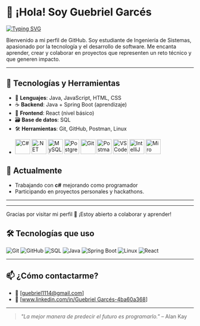 # 👋 ¡Hola! Soy Guebriel Garcés

[![Typing SVG](https://readme-typing-svg.demolab.com?font=Fira+Code&pause=1000&color=11F734&width=435&lines=Software+Developer+%F0%9F%91%A8%E2%80%8D%F0%9F%92%BB;back-End+%F0%9F%92%BB;Systems+Engineering+Student+%F0%9F%91%A8%E2%80%8D%F0%9F%8E%93)](https://git.io/typing-svg)

Bienvenido a mi perfil de GitHub. Soy estudiante de Ingeniería de Sistemas, apasionado por la tecnología y el desarrollo de software. Me encanta aprender, crear y colaborar en proyectos que representen un reto técnico y que generen impacto.

---

## 🚀 Tecnologías y Herramientas

* 🔧 **Lenguajes**: Java, JavaScript, HTML, CSS
* ☕ **Backend**: Java + Spring Boot (aprendizaje)
* 🎨 **Frontend**: React (nivel básico)
* 🗃️ **Base de datos**: SQL
* 🛠️ **Herramientas**: Git, GitHub, Postman, Linux
* <p <p align="left">
  <img src="https://cdn.jsdelivr.net/gh/devicons/devicon/icons/csharp/csharp-original.svg" alt="C#" width="40" height="40"/>
  <img src="https://cdn.jsdelivr.net/gh/devicons/devicon/icons/dot-net/dot-net-original.svg" alt=".NET" width="40" height="40"/>
  <img src="https://cdn.jsdelivr.net/gh/devicons/devicon/icons/mysql/mysql-original.svg" alt="MySQL" width="40" height="40"/>
  <img src="https://cdn.jsdelivr.net/gh/devicons/devicon/icons/postgresql/postgresql-original.svg" alt="PostgreSQL" width="40" height="40"/>
  <img src="https://cdn.jsdelivr.net/gh/devicons/devicon/icons/git/git-original.svg" alt="Git" width="40" height="40"/>
  <img src="https://cdn.jsdelivr.net/gh/devicons/devicon/icons/postman/postman-original.svg" alt="Postman" width="40" height="40"/>
  <img src="https://cdn.jsdelivr.net/gh/devicons/devicon/icons/vscode/vscode-original.svg" alt="VS Code" width="40" height="40"/>
  <img src="https://cdn.jsdelivr.net/gh/devicons/devicon/icons/intellij/intellij-original.svg" alt="IntelliJ IDEA" width="40" height="40"/>
  <img src="https://raw.githubusercontent.com/simple-icons/simple-icons/develop/icons/miro.svg" alt="Miro" width="40" height="40"/>
</p>


## 🌱 Actualmente

* Trabajando con **c#** mejorando como programador
* Participando en proyectos personales y hackathons.

---

---

Gracias por visitar mi perfil 🙌 ¡Estoy abierto a colaborar y aprender!


## 🛠️ Tecnologías que uso

![Git](https://img.shields.io/badge/-Git-F05032?logo=git&logoColor=white&style=for-the-badge)
![GitHub](https://img.shields.io/badge/-GitHub-181717?logo=github&logoColor=white&style=for-the-badge)
![SQL](https://img.shields.io/badge/-SQL-4479A1?logo=mysql&logoColor=white&style=for-the-badge)
![Java](https://img.shields.io/badge/-Java-007396?logo=java&logoColor=white&style=for-the-badge)
![Spring Boot](https://img.shields.io/badge/-Spring%20Boot-6DB33F?logo=springboot&logoColor=white&style=for-the-badge)
![Linux](https://img.shields.io/badge/-Linux-FCC624?logo=linux&logoColor=black&style=for-the-badge)
![React](https://img.shields.io/badge/-React-61DAFB?logo=react&logoColor=black&style=for-the-badge)

---

## 📫 ¿Cómo contactarme?

- 📧 [guebriel1114@gmail.com]
- 💼 [[www.linkedin.com/in/Guebriel Garcés-4ba60a368](https://www.linkedin.com/in/guebriel-garc%C3%A9s-4ba60a368/overlay/about-this-profile/?lipi=urn%3Ali%3Apage%3Ad_flagship3_profile_view_base%3BM9tht6MATGiFoERmzUr9Aw%3D%3D)]

---

> *"La mejor manera de predecir el futuro es programarlo."* – Alan Kay


